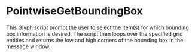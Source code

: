 PointwiseGetBoundingBox
=======================

This Glyph script prompt the user to select the item(s) for which bounding box
information is desired. The script then loops over the specified grid entities
and returns the low and high corners of the bounding box in the message window.
